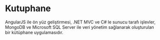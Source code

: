# Kutuphane
 AngularJS ile ön yüz geliştirmesi, .NET MVC ve C# le sunucu tarafı işlevler, MongoDB ve Microsoft SQL Server ile veri yönetim sağlanarak oluşturulan bir kütüphane uygulamasıdır.
